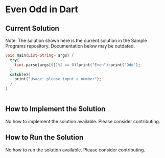 # Even Odd in Dart

## Current Solution

Note: The solution shown here is the current solution in the Sample Programs repository. Documentation below may be outdated.

```Dart
void main(List<String> args) {
  try{
    (int.parse(args[0])%2 == 0)?print("Even"):print("Odd");
  }
  catch(e){
    print("Usage: please input a number");
  }
}



```

## How to Implement the Solution

No how to implement the solution available. Please consider contributing.

## How to Run the Solution

No how to run the solution available. Please consider contributing.